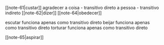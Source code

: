 [[note-61|custar]]
agradecer
	a coisa - transitivo direto
	a pessoa - transitivo indireto
[[note-62|dizer]]
[[note-64|obedecer]]

escutar
	funciona apenas como transitivo direto
beijar
	funciona apenas como transitivo direto
torturar
	funciona apenas como transitivo direto

[[note-65|aspirar]]

